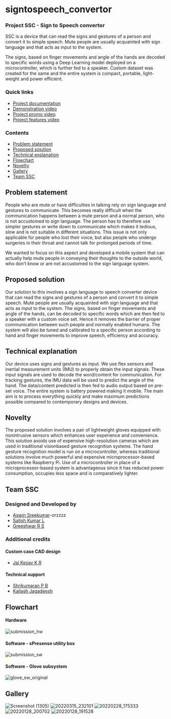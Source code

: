 # signtospeech_convertor
### Project SSC - Sign to Speech convertor

SSC is a device that can read the signs and gestures of a person and convert it to simple speech. Mute people are usually acquainted with sign language and that acts as input to the system. 


The signs, based on finger movements and angle of the hands are decoded to specific words using a Deep Learning model deployed on a microcontroller, which is further fed to a speaker. Custom dataset was created for the same and the entire system is compact, portable, light-weight and power efficient.


### Quick links
- [Project documentation](https://drive.google.com/file/d/1hU0r5dFyuELzkhhjKlhBQMvRDwIzA0_e/view?usp=sharing)
- [Demonstration video](https://drive.google.com/file/d/1FI9mnAzsH2FQj-pWMHhiXKCZLUI9PEli/view?usp=sharing)
- [Project promo video](https://youtu.be/4ujX_pGNzEo)
- [Project features video](https://youtu.be/oq0OR4O_MMM)

### Contents
- [Problem statement](#problem-statement)
- [Proposed solution](#proposed-solution)
- [Technical explanation](#technical-explanation)
- [Flowchart](#flowchart)
- [Novelty](#novelty)
- [Gallery](#gallery)
- [Team SSC](#team-ssc)


## Problem statement
People who are mute or have difficulties in talking rely on sign language and gestures to communicate. This becomes really difficult when the communication happens between a mute person and a normal person, who is not accustomed to sign language. The person has to therefore use simpler gestures or write down to communicate which makes it tedious, slow and is not suitable in different situations. This issue is not only
applicable for people who lost their voice, but also people who undergo surgeries in their throat and cannot talk for prolonged periods of time.


We wanted to focus on this aspect and developed a mobile system that can actually help mute people in conveying their thoughts to the outside world, who don’t know or are not accustomed to the sign language system. 

## Proposed solution
Our solution to this involves a sign language to speech converter device that can read the signs and gestures of a person and convert it to simple speech. Mute people are usually acquainted with sign language and that acts as input to the system. The signs, based on finger movements and angle of the hands, can be decoded to specific words which are then fed to a speaker with a custom voice set. Hence it removes the barrier of proper communication between such people and normally enabled humans. The system will also be tuned and calibrated to a specific person according to hand and finger movements to improve speech, efficiency and accuracy.

## Technical explanation
Our device uses signs and gestures as input. We use flex sensors and inertial measurement units (IMU) to properly obtain the input signals. These input signals are used to decode the word/content for communication. For tracking gestures, the IMU data will be used to predict the angle of the hand. The data/content predicted is then fed to audio output based on pre-set voice. The entire system is battery powered making it mobile. The main aim is to process everything quickly and make maximum predictions possible compared to contemporary designs and devices.

## Novelty
The proposed solution involves a pair of lightweight gloves equipped with nonintrusive sensors which enhances user experience and convenience. This solution avoids use of expensive high-resolution cameras which are used in traditional visionbased gesture recognition systems. The hand gesture recognition model is run on a microcontroller, whereas traditional solutions involve much powerful and expensive
microprocessor-based systems like Raspberry Pi. Use of a microcontroller in place of a microprocessor-based system is advantageous since it has reduced power consumption, occupies less space and is comparatively lighter.

## Team SSC
### Designed and Developed by
- [Aswin Sreekumar](https://github.com/aswin-sreekumar)-orzzzz
- [Satish Kumar L](https://github.com/Satish-Kumar-L)
- [Greeshwar R S](https://github.com/greesh02)

### Additional credits
#### Custom case CAD design
- [Jai Kesav K R](https://github.com/nice-boi-jk)

#### Technical support
- [Shrikumaran P B](https://github.com/shrikumaran)
- [Kailash Jagadeesh](https://github.com/kailashjagadeesh)

## Flowchart
#### Hardware
![submission_hw](https://user-images.githubusercontent.com/63254914/171636579-ad1b4889-9682-4473-91a8-ac6a6bbb3f2e.png)

#### Software - sPresense utility box
![submission_sw](https://user-images.githubusercontent.com/63254914/171636585-a291e7e6-ccde-4bef-8e61-95c34d534054.png)

#### Software - Glove subsystem
![glove_sw_original](https://user-images.githubusercontent.com/63254914/171636693-4190d7e0-aa49-4e4b-8420-d2d9a8695e43.png)

## Gallery
![Screenshot (1305)](https://user-images.githubusercontent.com/63254914/171638198-7defc559-024b-4c9f-be06-4561a72d2889.png)
![20220315_232101](https://user-images.githubusercontent.com/63254914/171638214-81f5b721-0836-4bd3-a23f-4998412a62fc.jpg)
![20220228_175333](https://user-images.githubusercontent.com/63254914/171639261-322c1ffd-1ecf-4c0d-9119-365631da6035.jpg)
![20220128_200702](https://user-images.githubusercontent.com/63254914/171639273-484bb18f-6904-4d4a-bd20-fc77d1b995fd.jpg)
![20220128_191528](https://user-images.githubusercontent.com/63254914/171639281-c3f30a2d-decf-4704-8f97-1cf177306c25.jpg)
